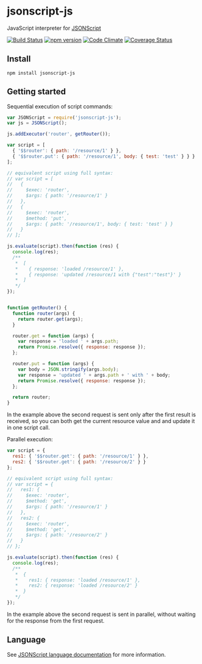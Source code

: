 # jsonscript-js

JavaScript interpreter for [JSONScript](https://github.com/JSONScript/jsonscript)

[![Build Status](https://travis-ci.org/JSONScript/jsonscript-js.svg?branch=master)](https://travis-ci.org/JSONScript/jsonscript-js)
[![npm version](https://badge.fury.io/js/jsonscript-js.svg)](https://www.npmjs.com/package/jsonscript-js)
[![Code Climate](https://codeclimate.com/github/JSONScript/jsonscript-js/badges/gpa.svg)](https://codeclimate.com/github/JSONScript/jsonscript-js)
[![Coverage Status](https://coveralls.io/repos/github/JSONScript/jsonscript-js/badge.svg?branch=master)](https://coveralls.io/github/JSONScript/jsonscript-js?branch=master)


## Install

```
npm install jsonscript-js
```

## Getting started

Sequential execution of script commands:

```javascript
var JSONScript = require('jsonscript-js');
var js = JSONScript();

js.addExecutor('router', getRouter());

var script = [
  { '$$router': { path: '/resource/1' } },
  { '$$router.put': { path: '/resource/1', body: { test: 'test' } } }
];

// equivalent script using full syntax:
// var script = [
//   {
//     $exec: 'router',
//     $args: { path: '/resource/1' }
//   },
//   {
//     $exec: 'router',
//     $method: 'put',
//     $args: { path: '/resource/1', body: { test: 'test' } }
//   }
// ];

js.evaluate(script).then(function (res) {
  console.log(res);
  /**
   *  [
   *    { response: 'loaded /resource/1' },
   *    { response: 'updated /resource/1 with {"test":"test"}' }
   *  ]
   */
});


function getRouter() {
  function router(args) {
    return router.get(args);
  }

  router.get = function (args) {
    var response = 'loaded ' + args.path;
    return Promise.resolve({ response: response });
  };

  router.put = function (args) {
    var body = JSON.stringify(args.body);
    var response = 'updated ' + args.path + ' with ' + body;
    return Promise.resolve({ response: response });
  };

  return router;
}
```

In the example above the second request is sent only after the first result is received, so you can both get the current resource value and and update it in one script call.


Parallel execution:

```javascript
var script = {
  res1: { '$$router.get': { path: '/resource/1' } },
  res2: { '$$router.get': { path: '/resource/2' } }
};

// equivalent script using full syntax:
// var script = {
//   res1: {
//     $exec: 'router',
//     $method: 'get',
//     $args: { path: '/resource/1' }
//   },
//   res2: {
//     $exec: 'router',
//     $method: 'get',
//     $args: { path: '/resource/2' }
//   }
// };

js.evaluate(script).then(function (res) {
  console.log(res);
  /**
   *  {
   *    res1: { response: 'loaded /resource/1' },
   *    res2: { response: 'loaded /resource/2' }
   *  }
   */
});
```

In the example above the second request is sent in parallel, without waiting for the response from the first request.


## Language

See [JSONScript language documentation](https://github.com/JSONScript/jsonscript/blob/master/LANGUAGE.md) for more information.

